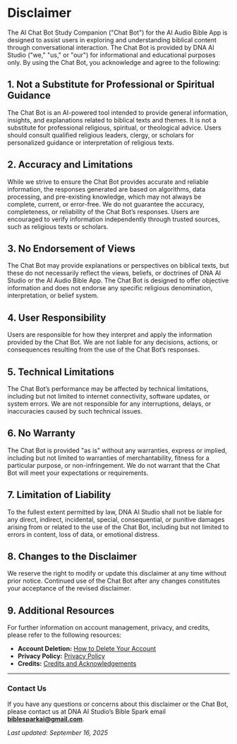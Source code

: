 # Disclaimer

The AI Chat Bot Study Companion ("Chat Bot") for the AI Audio Bible App is designed to assist users in exploring and understanding biblical content through conversational interaction. The Chat Bot is provided by DNA AI Studio ("we," "us," or "our") for informational and educational purposes only. By using the Chat Bot, you acknowledge and agree to the following:

## 1. Not a Substitute for Professional or Spiritual Guidance
The Chat Bot is an AI-powered tool intended to provide general information, insights, and explanations related to biblical texts and themes. It is not a substitute for professional religious, spiritual, or theological advice. Users should consult qualified religious leaders, clergy, or scholars for personalized guidance or interpretation of religious texts.

## 2. Accuracy and Limitations
While we strive to ensure the Chat Bot provides accurate and reliable information, the responses generated are based on algorithms, data processing, and pre-existing knowledge, which may not always be complete, current, or error-free. We do not guarantee the accuracy, completeness, or reliability of the Chat Bot’s responses. Users are encouraged to verify information independently through trusted sources, such as religious texts or scholars.

## 3. No Endorsement of Views
The Chat Bot may provide explanations or perspectives on biblical texts, but these do not necessarily reflect the views, beliefs, or doctrines of DNA AI Studio or the AI Audio Bible App. The Chat Bot is designed to offer objective information and does not endorse any specific religious denomination, interpretation, or belief system.

## 4. User Responsibility
Users are responsible for how they interpret and apply the information provided by the Chat Bot. We are not liable for any decisions, actions, or consequences resulting from the use of the Chat Bot’s responses.

## 5. Technical Limitations
The Chat Bot’s performance may be affected by technical limitations, including but not limited to internet connectivity, software updates, or system errors. We are not responsible for any interruptions, delays, or inaccuracies caused by such technical issues.

## 6. No Warranty
The Chat Bot is provided "as is" without any warranties, express or implied, including but not limited to warranties of merchantability, fitness for a particular purpose, or non-infringement. We do not warrant that the Chat Bot will meet your expectations or requirements.

## 7. Limitation of Liability
To the fullest extent permitted by law, DNA AI Studio shall not be liable for any direct, indirect, incidental, special, consequential, or punitive damages arising from or related to the use of the Chat Bot, including but not limited to errors in content, loss of data, or emotional distress.

## 8. Changes to the Disclaimer
We reserve the right to modify or update this disclaimer at any time without prior notice. Continued use of the Chat Bot after any changes constitutes your acceptance of the revised disclaimer.

## 9. Additional Resources
For further information on account management, privacy, and credits, please refer to the following resources:

- **Account Deletion:** [How to Delete Your Account](https://github.com/duncanng-ait/biblespark-delete-account)
- **Privacy Policy:** [Privacy Policy](https://github.com/duncanng-ait/biblespark-privacy)
- **Credits:** [Credits and Acknowledgements](https://github.com/duncanng-ait/biblespark-credits)

---

### Contact Us
If you have any questions or concerns about this disclaimer or the Chat Bot, please contact us at DNA AI Studio’s Bible Spark email **biblesparkai@gmail.com**.

_Last updated: September 16, 2025_
